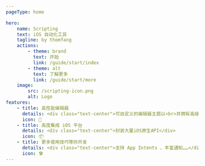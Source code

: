 ```yaml
---
pageType: home

hero:
    name: Scripting
    text: iOS 自动化工具
    tagline: by thomfang
    actions:
        - theme: brand
          text: 开始
          link: /guide/start/index
        - theme: alt
          text: 了解更多
          link: /guide/start/more
    image:
        src: /scripting-icon.png
        alt: Logo
features:
    - title: 高性能编辑器
      details: <div class="text-center">可自定义的编辑器主题以<br>并拥有高级调试工具</div>
      icon: 🚀
    - title: 高度集成 iOS 平台
      details: <div class="text-center">封装大量iOS原生API</div>
      icon: 📦
    - title: 更多使用技巧等你开发
      details: <div class="text-center">支持 App Intents 、丰富通知……</div>
      icon: 🛠️
---
```

